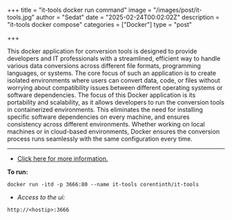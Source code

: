 +++
title = "it-tools docker run command"
image = "/images/post/it-tools.jpg"
author = "Sedat"
date = "2025-02-24T00:02:02Z"
description = "it-tools docker compose"
categories = ["Docker"]
type = "post"

+++

This docker application for conversion tools is designed to provide developers and IT professionals with a streamlined, efficient way to handle various data conversions across different file formats, programming languages, or systems. The core focus of such an application is to create isolated environments where users can convert data, code, or files without worrying about compatibility issues between different operating systems or software dependencies.
The focus of this Docker application is its portability and scalability, as it allows developers to run the conversion tools in containerized environments. This eliminates the need for installing specific software dependencies on every machine, and ensures consistency across different environments. Whether working on local machines or in cloud-based environments, Docker ensures the conversion process runs seamlessly with the same configuration every time.

***

- [Click here for more information.](https://hub.docker.com/r/corentinth/it-tools)

**To run:**

`docker run -itd -p 3666:80 --name it-tools corentinth/it-tools`

- *Access to the ui:*

`http://<hostip>:3666`
